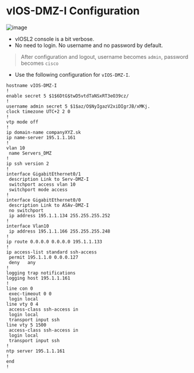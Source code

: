 # vIOS-DMZ-I Configuration

![image](https://user-images.githubusercontent.com/69375071/210247052-aa524a52-8186-49d4-963e-60ae35945b0a.png)

- vIOSL2 console is a bit verbose.
- No need to login. No username and no password by default.

> After configuration and logout, username becomes `admin`, password becomes `cisco`

- Use the following configuration for `vIOS-DMZ-I`.

```
hostname vIOS-DMZ-I
!
enable secret 5 $1$6DtG$twD5vtdTaNSxRT3eO39cz/
!
username admin secret 5 $1$az/O$NyIgazV2xiDIgrJB/xMKj.
clock timezone UTC+2 2 0
!
vtp mode off
!
ip domain-name companyXYZ.sk
ip name-server 195.1.1.161
!
vlan 10
 name Servers_DMZ
!
ip ssh version 2
!
interface GigabitEthernet0/1
 description Link to Serv-DMZ-I
 switchport access vlan 10
 switchport mode access
!
interface GigabitEthernet0/0
 description Link to ASAv-DMZ-I
 no switchport
 ip address 195.1.1.134 255.255.255.252
!
interface Vlan10
 ip address 195.1.1.166 255.255.255.248
!
ip route 0.0.0.0 0.0.0.0 195.1.1.133
!
ip access-list standard ssh-access
 permit 195.1.1.0 0.0.0.127
 deny   any
!
logging trap notifications
logging host 195.1.1.161
!
line con 0
 exec-timeout 0 0
 login local
line vty 0 4
 access-class ssh-access in
 login local
 transport input ssh
line vty 5 1500
 access-class ssh-access in
 login local
 transport input ssh
!
ntp server 195.1.1.161
!
end
!
```

